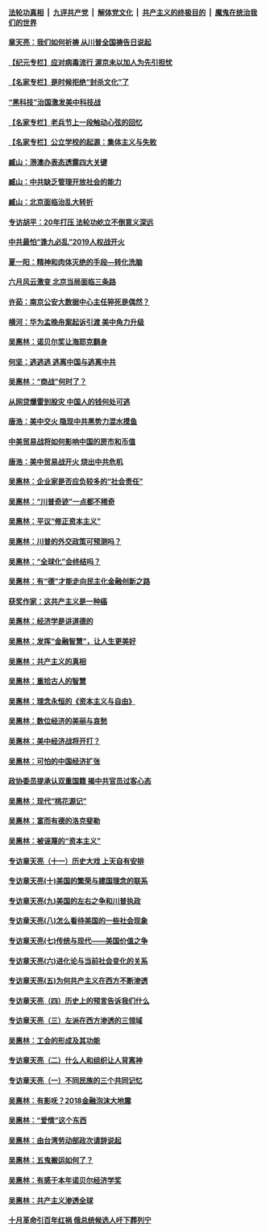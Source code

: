 ####  [法轮功真相](../../../../basic/blob/master/README.md?t=07040702) &nbsp;|&nbsp; [九评共产党](../../../../9ping.md/blob/master/README.md?t=07040702) &nbsp;|&nbsp; [解体党文化](../../../../jtdwh.md/blob/master/README.md?t=07040702)  &nbsp;|&nbsp; [共产主义的终极目的](../../../../gczydzjmd.md/blob/master/README.md?t=07040702) &nbsp;|&nbsp; [魔鬼在统治我们的世界](../../../../mgztzwmdsj.md/blob/master/README.md?t=07040702) 

#### [章天亮：我们如何祈祷 从川普全国祷告日说起](../pages/nsc423/n11944627.md?t=07040702) 

#### [【纪元专栏】应对病毒流行 渥京未以加人为先引担忧](../pages/nsc423/n11875714.md?t=07040702) 

#### [【名家专栏】是时候拒绝“封杀文化”了](../pages/nsc423/n11814093.md?t=07040702) 

#### [“黑科技”治国激发美中科技战](../pages/nsc423/n11638056.md?t=07040702) 

#### [【名家专栏】老兵节上一段触动心弦的回忆](../pages/nsc423/n11646016.md?t=07040702) 

#### [【名家专栏】公立学校的起源：集体主义与失败](../pages/nsc423/n11601833.md?t=07040702) 

#### [臧山：港澳办表态透露四大关键](../pages/nsc423/n11421628.md?t=07040702) 

#### [臧山：中共缺乏管理开放社会的能力](../pages/nsc423/n11407457.md?t=07040702) 

#### [臧山：北京面临治乱大转折](../pages/nsc423/n11406895.md?t=07040702) 

#### [专访胡平：20年打压 法轮功屹立不倒意义深远](../pages/nsc423/n11398800.md?t=07040702) 

#### [中共最怕“逢九必乱”2019人权战开火](../pages/nsc423/n11385248.md?t=07040702) 

#### [夏一阳：精神和肉体灭绝的手段—转化洗脑](../pages/nsc423/n11368250.md?t=07040702) 

#### [六月风云激变 北京当局面临三条路](../pages/nsc423/n11313668.md?t=07040702) 

#### [许茹：南京公安大数据中心主任猝死是偶然？](../pages/nsc423/n11064744.md?t=07040702) 

#### [横河：华为孟晚舟案起诉引渡 美中角力升级](../pages/nsc423/n11027230.md?t=07040702) 

#### [吴惠林：诺贝尔奖让海耶克翻身](../pages/nsc423/n10890049.md?t=07040702) 

#### [何坚：逃逃逃 逃离中国与逃离中共](../pages/nsc423/n10592891.md?t=07040702) 

#### [吴惠林：“商战”何时了？](../pages/nsc423/n10573558.md?t=07040702) 

#### [从网贷爆雷到股灾 中国人的钱何处可逃](../pages/nsc423/n10572800.md?t=07040702) 

#### [唐浩：美中交火 隐现中共黑势力混水摸鱼](../pages/nsc423/n10544040.md?t=07040702) 

#### [中美贸易战将如何影响中国的房市和币值](../pages/nsc423/n10543697.md?t=07040702) 

#### [唐浩：美中贸易战开火 烧出中共危机](../pages/nsc423/n10540126.md?t=07040702) 

#### [吴惠林：企业家是否应负较多的“社会责任”](../pages/nsc423/n10535022.md?t=07040702) 

#### [吴惠林：“川普奇迹”一点都不稀奇](../pages/nsc423/n10512808.md?t=07040702) 

#### [吴惠林：平议“修正资本主义”](../pages/nsc423/n10495724.md?t=07040702) 

#### [吴惠林：川普的外交政策可预测吗？](../pages/nsc423/n10462387.md?t=07040702) 

#### [吴惠林：“全球化”会终结吗？](../pages/nsc423/n10452838.md?t=07040702) 

#### [吴惠林：有“德”才能走向民主化金融创新之路](../pages/nsc423/n10432292.md?t=07040702) 

#### [获奖作家：这共产主义是一种癌](../pages/nsc423/n10431541.md?t=07040702) 

#### [吴惠林：经济学是讲道德的](../pages/nsc423/n10398014.md?t=07040702) 

#### [吴惠林：发挥“金融智慧”，让人生更美好](../pages/nsc423/n10375019.md?t=07040702) 

#### [吴惠林：共产主义的真相](../pages/nsc423/n10351394.md?t=07040702) 

#### [吴惠林：重拾古人的智慧](../pages/nsc423/n10337691.md?t=07040702) 

#### [吴惠林：理念永恒的《资本主义与自由》](../pages/nsc423/n10316274.md?t=07040702) 

#### [吴惠林：数位经济的美丽与哀愁](../pages/nsc423/n10292946.md?t=07040702) 

#### [吴惠林：美中经济战将开打？](../pages/nsc423/n10258825.md?t=07040702) 

#### [吴惠林：可怕的中国经济扩张](../pages/nsc423/n10219147.md?t=07040702) 

#### [政协委员提承认双重国籍 揭中共官员过客心态](../pages/nsc423/n10208809.md?t=07040702) 

#### [吴惠林：现代“桃花源记”](../pages/nsc423/n10185234.md?t=07040702) 

#### [吴惠林：富而有德的洛克斐勒](../pages/nsc423/n10142264.md?t=07040702) 

#### [吴惠林：被诬蔑的“资本主义”](../pages/nsc423/n10124816.md?t=07040702) 

#### [专访章天亮（十一）历史大戏 上天自有安排](../pages/nsc423/n10094905.md?t=07040702) 

#### [专访章天亮(十)美国的繁荣与建国理念的联系](../pages/nsc423/n10094899.md?t=07040702) 

#### [专访章天亮(九)美国的左右之争和川普执政](../pages/nsc423/n10094889.md?t=07040702) 

#### [专访章天亮(八)怎么看待美国的一些社会现象](../pages/nsc423/n10094857.md?t=07040702) 

#### [专访章天亮(七)传统与现代——美国价值之争](../pages/nsc423/n10093140.md?t=07040702) 

#### [专访章天亮(六)进化论与当前社会变化的关系](../pages/nsc423/n10092036.md?t=07040702) 

#### [专访章天亮(五)为何共产主义在西方不断渗透](../pages/nsc423/n10083620.md?t=07040702) 

#### [专访章天亮（四）历史上的预言告诉我们什么](../pages/nsc423/n10083606.md?t=07040702) 

#### [专访章天亮（三）左派在西方渗透的三领域](../pages/nsc423/n10081115.md?t=07040702) 

#### [吴惠林：工会的形成及其功能](../pages/nsc423/n10080633.md?t=07040702) 

#### [专访章天亮（二）什么人和组织让人背离神](../pages/nsc423/n10076637.md?t=07040702) 

#### [专访章天亮（一）不同民族的三个共同记忆](../pages/nsc423/n10074188.md?t=07040702) 

#### [吴惠林：有影呒？2018金融泡沫大地震](../pages/nsc423/n10040534.md?t=07040702) 

#### [吴惠林：“爱情”这个东西](../pages/nsc423/n10019423.md?t=07040702) 

#### [吴惠林：由台湾劳动部政次请辞说起](../pages/nsc423/n9979679.md?t=07040702) 

#### [吴惠林：五鬼搬运如何了？](../pages/nsc423/n9925338.md?t=07040702) 

#### [吴惠林：有感于本年诺贝尔经济学奖](../pages/nsc423/n9871883.md?t=07040702) 

#### [吴惠林：共产主义渗透全球](../pages/nsc423/n9812748.md?t=07040702) 

#### [十月革命引百年红祸 俄总统候选人吁下葬列宁](../pages/nsc423/n9810182.md?t=07040702) 

